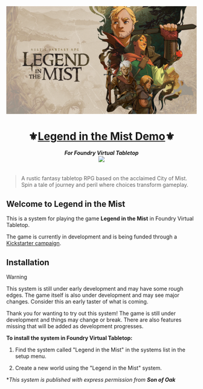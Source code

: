 <div align="center"><img src="./assets/media/litm_splash.webp" /></div>
<h1 align="center">⚜️<a href="https://www.kickstarter.com/projects/sonofoak/legend-in-the-mist-rpg" rel="noreferrer" target="_blank">Legend in the Mist Demo</a>⚜</h1>
<div align="center"><strong><em>For Foundry Virtual Tabletop</em></strong></div>
<div align="center"><img width="30px" src="https://foundryvtt.com/static/assets/icons/fvtt.png" /></div>

<br />

> A rustic fantasy tabletop RPG based on the acclaimed City of Mist. Spin a tale of journey and peril where choices transform gameplay.

## Welcome to Legend in the Mist

This is a system for playing the game **Legend in the Mist** in Foundry Virtual Tabletop.

The game is currently in development and is being funded through a [Kickstarter campaign](https://www.kickstarter.com/projects/sonofoak/legend-in-the-mist-rpg).

## Installation

> [!WARNING]
> This system is still under early development and may have some rough edges. The game itself is also under development and may see major changes. Consider this an early taster of what is coming.

Thank you for wanting to try out this system! The game is still under development and things may change or break. There are also features missing that will be added as development progresses.

**To install the system in Foundry Virtual Tabletop:**

1. Find the system called "Legend in the Mist" in the systems list in the setup menu.

2. Create a new world using the "Legend in the Mist" system.

\*_This system is published with express permission from **Son of Oak**_
